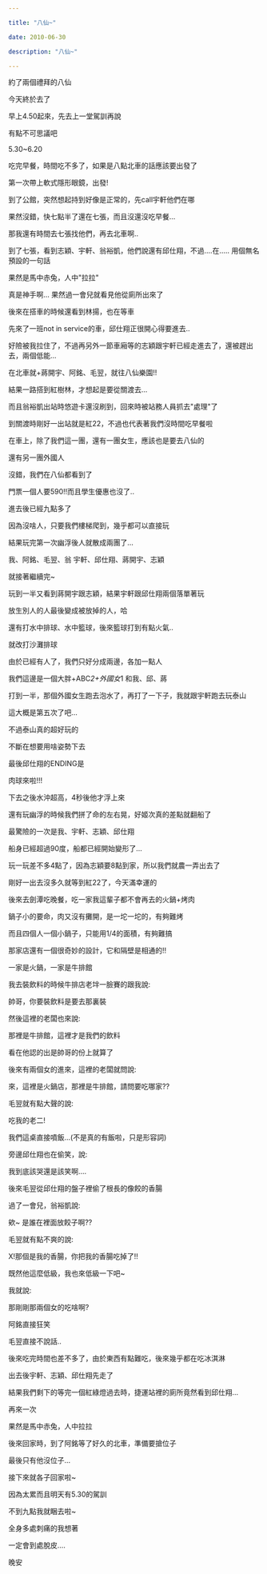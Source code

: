 ```yaml
---

title: "八仙~"

date: 2010-06-30

description: "八仙~"

---
```




約了兩個禮拜的八仙  

今天終於去了  

  

早上4.50起來，先去上一堂駕訓再說  

有點不可思議吧  

5.30~6.20  

吃完早餐，時間吃不多了，如果是八點北車的話應該要出發了  

第一次帶上軟式隱形眼鏡，出發!  

  

到了公館，突然想起持到好像是正常的，先call宇軒他們在哪  

果然沒錯，快七點半了還在七張，而且沒還沒吃早餐...  

  

那我還有時間去七張找他們，再去北車啊..  

  

到了七張，看到志穎、宇軒、翁裕凱，他們說還有邱仕翔，不過....在..... 用個無名預設的一句話  

果然是馬中赤兔，人中"拉拉"  

  

真是神手啊... 果然過一會兒就看見他從廁所出來了  

後來在搭車的時候還看到林揚，也在等車  

先來了一班not in service的車，邱仕翔正很開心得要進去..  

好險被我拉住了，不過再另外一節車廂等的志穎跟宇軒已經走進去了，還被趕出去，兩個低能...  

  

在北車就+蔣開宇、阿銘、毛翌，就往八仙樂園!!  

  

結果一路搭到紅樹林，才想起是要從關渡去...  

而且翁裕凱出站時悠遊卡還沒刷到，回來時被站務人員抓去"處理"了  

到關渡時剛好一出站就是紅22，不過也代表著我們沒時間吃早餐啦  

  

在車上，除了我們這一團，還有一團女生，應該也是要去八仙的  

還有另一團外國人  

沒錯，我們在八仙都看到了  

  

門票一個人要590!!而且學生優惠也沒了..  

進去後已經九點多了  

因為沒啥人，只要我們樓梯爬到，幾乎都可以直接玩  

  

結果玩完第一次幽浮後人就散成兩團了...  

我、阿銘、毛翌、翁 宇軒、邱仕翔、蔣開宇、志穎  

就接著繼續完~  

  

玩到一半又看到蔣開宇跟志穎，結果宇軒跟邱仕翔兩個落單著玩  

放生別人的人最後變成被放掉的人，哈  

  

還有打水中排球、水中籃球，後來籃球打到有點火氣..  

就改打沙灘排球  

由於已經有人了，我們只好分成兩邊，各加一點人  

我們這邊是一個大胖+ABC*2+外國女*1 和我、邱、蔣  

  

打到一半，那個外國女生跑去泡水了，再打了一下子，我就跟宇軒跑去玩泰山  

這大概是第五次了吧...  

  

不過泰山真的超好玩的  

不斷在想要用啥姿勢下去  

  

最後邱仕翔的ENDING是  

肉球來啦!!!  

  

下去之後水沖超高，4秒後他才浮上來  

  

還有玩幽浮的時候我們拼了命的左右晃，好姬次真的差點就翻船了  

最驚險的一次是我、宇軒、志穎、邱仕翔  

船身已經超過90度，船都已經開始變形了...  

  

玩一玩差不多4點了，因為志穎要8點到家，所以我們就農一弄出去了  

剛好一出去沒多久就等到紅22了，今天滿幸運的  

  

後來去劍潭吃晚餐，吃一家我這輩子都不會再去的火鍋+烤肉  

鍋子小的要命，肉又沒有攤開，是一坨一坨的，有夠難烤  

而且四個人一個小鍋子，只能用1/4的面積，有夠難搞  

  

那家店還有一個很奇妙的設計，它和隔壁是相通的!!  

一家是火鍋，一家是牛排館  

我去裝飲料的時候牛排店老坢一臉賽的跟我說:  

帥哥，你要裝飲料是要去那裏裝  

然後這裡的老闆也來說:  

那裡是牛排館，這裡才是我們的飲料  

看在他認的出是帥哥的份上就算了  

  

後來有兩個女的進來，這裡的老闆就問說:  

來，這裡是火鍋店，那裡是牛排館，請問要吃哪家??  

  

毛翌就有點大聲的說:  

吃我的老二!  

  

我們這桌直接噴飯...(不是真的有飯啦，只是形容詞)  

旁邊邱仕翔也在偷笑，說:  

我到底該哭還是該笑啊....  

  

後來毛翌從邱仕翔的盤子裡偷了根長的像餃的香腸  

過了一會兒，翁裕凱說:  

欸~ 是誰在裡面放餃子啊??  

  

毛翌就有點不爽的說:  

X!那個是我的香腸，你把我的香腸吃掉了!!  

  

既然他這麼低級，我也來低級一下吧~  

我就說:  

那剛剛那兩個女的吃啥啊?  

  

阿銘直接狂笑  

毛翌直接不說話..  

  

後來吃完時間也差不多了，由於東西有點難吃，後來幾乎都在吃冰淇淋  

出去後宇軒、志穎、邱仕翔先走了  

  

結果我們剩下的等完一個紅綠燈過去時，捷運站裡的廁所竟然看到邱仕翔...  

再來一次  

果然是馬中赤兔，人中拉拉  

  

後來回家時，到了阿銘等了好久的北車，準備要搶位子  

最後只有他沒位子...  

  

  

接下來就各子回家啦~  

  

因為太累而且明天有5.30的駕訓  

不到九點我就睏去啦~  

  

全身多處刺痛的我想著  

一定會到處脫皮....  

晚安  



